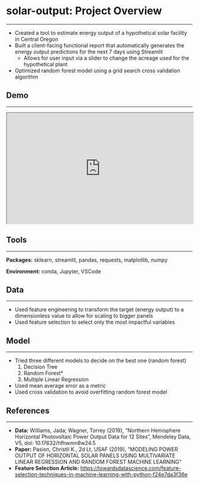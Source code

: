 # solar-output: Project Overview
---
- Created a tool to estimate energy output of a hypothetical solar facility in Central Oregon
- Built a client-facing functional report that automatically generates the energy output predictions for the next 7 days using Streamlit
    - Allows for user input via a slider to change the acreage used for the hypothetical plant
- Optimized random forest model using a grid search cross validation algorithm

## Demo
---
<iframe
  src="https://share.streamlit.io/westley-winks/solar-output/main"
  style="width:100%; height:300px;"
></iframe>

## Tools
---
**Packages:** sklearn, streamlit, pandas, requests, matplotlib, numpy

**Environment:** conda, Jupyter, VSCode

## Data
---
- Used feature engineering to transform the target (energy output) to a dimensionless value to allow for scaling to bigger panels
- Used feature selection to select only the most impactful variables

## Model
---
- Tried three different models to decide on the best one (random forest)
    1. Decision Tree
    2. Random Forest*
    3. Multiple Linear Regression
- Used mean average error as a metric
- Used cross validation to avoid overfitting random forest model

## References
---
- **Data:** Williams, Jada; Wagner, Torrey (2019), “Northern Hemisphere Horizontal Photovoltaic Power Output Data for 12 Sites”, Mendeley Data, V5, doi: 10.17632/hfhwmn8w24.5
- **Paper:** Pasion, Christil K., 2d Lt, USAF (2019), "MODELING POWER OUTPUT OF HORIZONTAL SOLAR PANELS USING MULTIVARIATE LINEAR REGRESSION AND RANDOM FOREST MACHINE LEARNING"
- **Feature Selection Article:** https://towardsdatascience.com/feature-selection-techniques-in-machine-learning-with-python-f24e7da3f36e